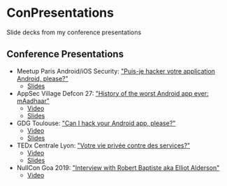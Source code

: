 # ConPresentations
Slide decks from my conference presentations

## Conference Presentations
* Meetup Paris Android/iOS Security: ["Puis-je hacker votre application Android, please?"](https://www.meetup.com/Groupe-Meetup-Paris-Android-Security/events/262999251/)
    + [Slides](MeetupParisAndroidiOSSecurity.HackAndroidApp.pdf)
* AppSec Village Defcon 27: ["History of the worst Android app ever: mAadhaar"](https://www.appsecvillage.com/agenda#h.p_GjUawKbJy5uT)
    + [Video](https://youtu.be/1dnyV2Gd48A)
    + [Slides](AppSecVillageDefcon27.mAadhaar.pdf)
* GDG Toulouse: ["Can I hack your Android app, please?"](https://www.meetup.com/GDG-Toulouse/events/259502126/)
    + [Video](https://youtu.be/JyVzp7vQLcc)
    + [Slides](GDGToulouses03e07.HackAndroidApp.pdf)
* TEDx Centrale Lyon: ["Votre vie privée contre des services?"](https://www.ted.com/tedx/events/32912)
    + [Video](https://youtu.be/KmVdjGeqWD0)
    + [Slides](TEDxCentraleLyon2019.ViePriveeServices.pdf)
* NullCon Goa 2019: ["Interview with Robert Baptiste aka Elliot Alderson"](https://twitter.com/nullcon/status/1101452358607872000)
    + [Video](https://youtu.be/8qB1PMH0rD8)